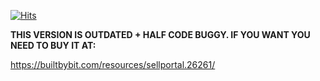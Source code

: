 [![Hits](https://hits.seeyoufarm.com/api/count/incr/badge.svg?url=https%3A%2F%2Fgithub.com%2Fcliquant%2Fsell-portal&count_bg=%2379C83D&title_bg=%23555555&icon=&icon_color=%23E7E7E7&title=hits&edge_flat=false)](https://hits.seeyoufarm.com)

**THIS VERSION IS OUTDATED + HALF CODE BUGGY. IF YOU WANT YOU NEED TO BUY IT AT:**

https://builtbybit.com/resources/sellportal.26261/
